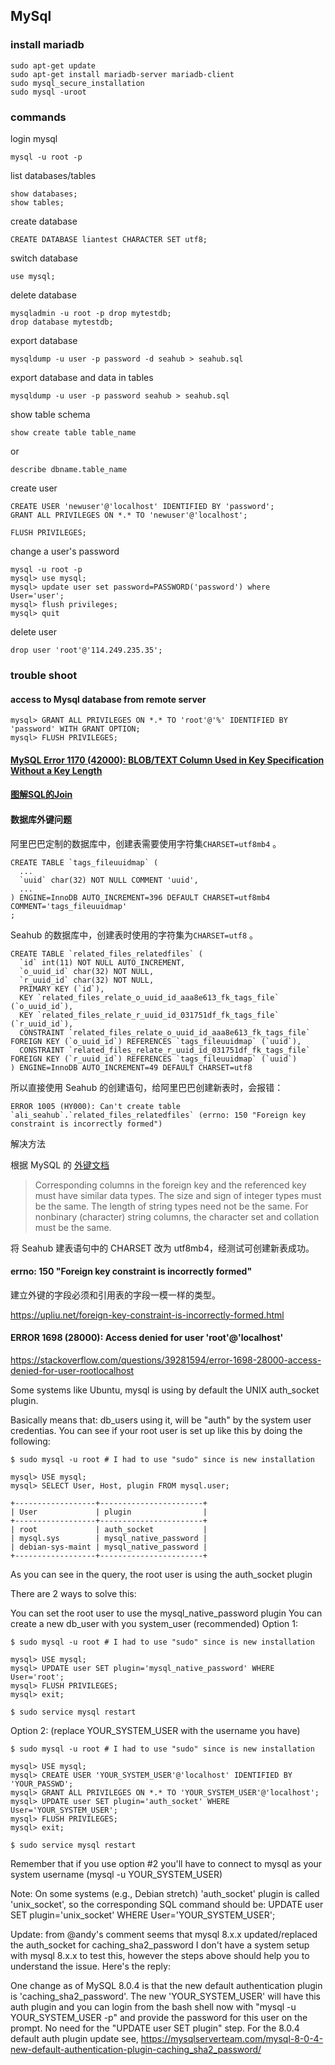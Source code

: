 ## MySql

### install mariadb

```
sudo apt-get update
sudo apt-get install mariadb-server mariadb-client
sudo mysql_secure_installation
sudo mysql -uroot
```

### commands

login mysql

```
mysql -u root -p
```

list databases/tables

```
show databases;
show tables;
```

create database

```
CREATE DATABASE liantest CHARACTER SET utf8;
```

switch database

```
use mysql;
```

delete database

```
mysqladmin -u root -p drop mytestdb;
drop database mytestdb;
```

export database

```
mysqldump -u user -p password -d seahub > seahub.sql
```

export database and data in tables

```
mysqldump -u user -p password seahub > seahub.sql
```

show table schema

```
show create table table_name
```

or

```
describe dbname.table_name
```

create user

```
CREATE USER 'newuser'@'localhost' IDENTIFIED BY 'password';
GRANT ALL PRIVILEGES ON *.* TO 'newuser'@'localhost';

FLUSH PRIVILEGES;
```

change a user's password

```
mysql -u root -p
mysql> use mysql;
mysql> update user set password=PASSWORD('password') where User='user';
mysql> flush privileges;
mysql> quit
```

delete user

```
drop user 'root'@'114.249.235.35';
```

### trouble shoot

#### access to Mysql database from remote server

```
mysql> GRANT ALL PRIVILEGES ON *.* TO 'root'@'%' IDENTIFIED BY 'password' WITH GRANT OPTION;
mysql> FLUSH PRIVILEGES;
```

#### [MySQL Error 1170 (42000): BLOB/TEXT Column Used in Key Specification Without a Key Length](http://stackoverflow.com/questions/1827063/mysql-error-key-specification-without-a-key-length)

#### [图解SQL的Join](http://coolshell.cn/articles/3463.html)

#### 数据库外键问题

阿里巴巴定制的数据库中，创建表需要使用字符集`CHARSET=utf8mb4` 。

```
CREATE TABLE `tags_fileuuidmap` (
  ...
  `uuid` char(32) NOT NULL COMMENT 'uuid',
  ...
) ENGINE=InnoDB AUTO_INCREMENT=396 DEFAULT CHARSET=utf8mb4 COMMENT='tags_fileuuidmap'
;
```

Seahub 的数据库中，创建表时使用的字符集为`CHARSET=utf8` 。

```
CREATE TABLE `related_files_relatedfiles` (
  `id` int(11) NOT NULL AUTO_INCREMENT,
  `o_uuid_id` char(32) NOT NULL,
  `r_uuid_id` char(32) NOT NULL,
  PRIMARY KEY (`id`),
  KEY `related_files_relate_o_uuid_id_aaa8e613_fk_tags_file` (`o_uuid_id`),
  KEY `related_files_relate_r_uuid_id_031751df_fk_tags_file` (`r_uuid_id`),
  CONSTRAINT `related_files_relate_o_uuid_id_aaa8e613_fk_tags_file` FOREIGN KEY (`o_uuid_id`) REFERENCES `tags_fileuuidmap` (`uuid`),
  CONSTRAINT `related_files_relate_r_uuid_id_031751df_fk_tags_file` FOREIGN KEY (`r_uuid_id`) REFERENCES `tags_fileuuidmap` (`uuid`)
) ENGINE=InnoDB AUTO_INCREMENT=49 DEFAULT CHARSET=utf8
```

所以直接使用 Seahub 的创建语句，给阿里巴巴创建新表时，会报错：

```
ERROR 1005 (HY000): Can't create table `ali_seahub`.`related_files_relatedfiles` (errno: 150 "Foreign key constraint is incorrectly formed")
```

解决方法

根据 MySQL 的 [外键文档](https://dev.mysql.com/doc/refman/5.6/en/create-table-foreign-keys.html)

> Corresponding columns in the foreign key and the referenced key must have similar data types. The size and sign of integer types must be the same. The length of string types need not be the same. For nonbinary (character) string columns, the character set and collation must be the same.

将 Seahub 建表语句中的 CHARSET 改为 utf8mb4，经测试可创建新表成功。


#### errno: 150 "Foreign key constraint is incorrectly formed"

建立外键的字段必须和引用表的字段一模一样的类型。

<https://upliu.net/foreign-key-constraint-is-incorrectly-formed.html>

#### ERROR 1698 (28000): Access denied for user 'root'@'localhost'

<https://stackoverflow.com/questions/39281594/error-1698-28000-access-denied-for-user-rootlocalhost>

Some systems like Ubuntu, mysql is using by default the UNIX auth_socket plugin.

Basically means that: db_users using it, will be "auth" by the system user credentias. You can see if your root user is set up like this by doing the following:

```
$ sudo mysql -u root # I had to use "sudo" since is new installation

mysql> USE mysql;
mysql> SELECT User, Host, plugin FROM mysql.user;

+------------------+-----------------------+
| User             | plugin                |
+------------------+-----------------------+
| root             | auth_socket           |
| mysql.sys        | mysql_native_password |
| debian-sys-maint | mysql_native_password |
+------------------+-----------------------+
```

As you can see in the query, the root user is using the auth_socket plugin

There are 2 ways to solve this:

You can set the root user to use the mysql_native_password plugin
You can create a new db_user with you system_user (recommended)
Option 1:

```
$ sudo mysql -u root # I had to use "sudo" since is new installation

mysql> USE mysql;
mysql> UPDATE user SET plugin='mysql_native_password' WHERE User='root';
mysql> FLUSH PRIVILEGES;
mysql> exit;

$ sudo service mysql restart
```

Option 2: (replace YOUR_SYSTEM_USER with the username you have)

```
$ sudo mysql -u root # I had to use "sudo" since is new installation

mysql> USE mysql;
mysql> CREATE USER 'YOUR_SYSTEM_USER'@'localhost' IDENTIFIED BY 'YOUR_PASSWD';
mysql> GRANT ALL PRIVILEGES ON *.* TO 'YOUR_SYSTEM_USER'@'localhost';
mysql> UPDATE user SET plugin='auth_socket' WHERE User='YOUR_SYSTEM_USER';
mysql> FLUSH PRIVILEGES;
mysql> exit;

$ sudo service mysql restart
```

Remember that if you use option #2 you'll have to connect to mysql as your system username (mysql -u YOUR_SYSTEM_USER)

Note: On some systems (e.g., Debian stretch) 'auth_socket' plugin is called 'unix_socket', so the corresponding SQL command should be: UPDATE user SET plugin='unix_socket' WHERE User='YOUR_SYSTEM_USER';

Update: from @andy's comment seems that mysql 8.x.x updated/replaced the auth_socket for caching_sha2_password I don't have a system setup with mysql 8.x.x to test this, however the steps above should help you to understand the issue. Here's the reply:

One change as of MySQL 8.0.4 is that the new default authentication plugin is 'caching_sha2_password'. The new 'YOUR_SYSTEM_USER' will have this auth plugin and you can login from the bash shell now with "mysql -u YOUR_SYSTEM_USER -p" and provide the password for this user on the prompt. No need for the "UPDATE user SET plugin" step. For the 8.0.4 default auth plugin update see, https://mysqlserverteam.com/mysql-8-0-4-new-default-authentication-plugin-caching_sha2_password/
